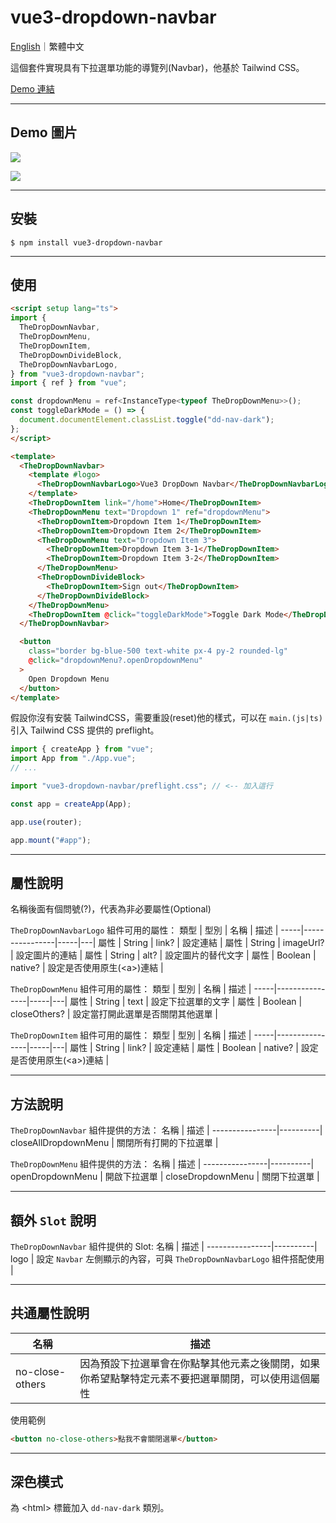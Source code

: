 # vue3-dropdown-navbar

[English](https://github.com/LaiJunBin/vue3-dropdown-navbar#vue3-dropdown-navbar)｜繁體中文


這個套件實現具有下拉選單功能的導覽列(Navbar)，他基於 Tailwind CSS。

[Demo 連結](https://laijunbin.github.io/vue3-dropdown-navbar)

---

## Demo 圖片
![](./src/assets/images/pc.png)

![](./src/assets/images/mobile.png)


---

## 安裝

```
$ npm install vue3-dropdown-navbar
```

---

## 使用

```html
<script setup lang="ts">
import {
  TheDropDownNavbar,
  TheDropDownMenu,
  TheDropDownItem,
  TheDropDownDivideBlock,
  TheDropDownNavbarLogo,
} from "vue3-dropdown-navbar";
import { ref } from "vue";

const dropdownMenu = ref<InstanceType<typeof TheDropDownMenu>>();
const toggleDarkMode = () => {
  document.documentElement.classList.toggle("dd-nav-dark");
};
</script>

<template>
  <TheDropDownNavbar>
    <template #logo>
      <TheDropDownNavbarLogo>Vue3 DropDown Navbar</TheDropDownNavbarLogo>
    </template>
    <TheDropDownItem link="/home">Home</TheDropDownItem>
    <TheDropDownMenu text="Dropdown 1" ref="dropdownMenu">
      <TheDropDownItem>Dropdown Item 1</TheDropDownItem>
      <TheDropDownItem>Dropdown Item 2</TheDropDownItem>
      <TheDropDownMenu text="Dropdown Item 3">
        <TheDropDownItem>Dropdown Item 3-1</TheDropDownItem>
        <TheDropDownItem>Dropdown Item 3-2</TheDropDownItem>
      </TheDropDownMenu>
      <TheDropDownDivideBlock>
        <TheDropDownItem>Sign out</TheDropDownItem>
      </TheDropDownDivideBlock>
    </TheDropDownMenu>
    <TheDropDownItem @click="toggleDarkMode">Toggle Dark Mode</TheDropDownItem>
  </TheDropDownNavbar>

  <button
    class="border bg-blue-500 text-white px-4 py-2 rounded-lg"
    @click="dropdownMenu?.openDropdownMenu"
  >
    Open Dropdown Menu
  </button>
</template>
```

假設你沒有安裝 TailwindCSS，需要重設(reset)他的樣式，可以在 `main.(js|ts)` 引入 Tailwind CSS 提供的 preflight。
```js
import { createApp } from "vue";
import App from "./App.vue";
// ...

import "vue3-dropdown-navbar/preflight.css"; // <-- 加入這行

const app = createApp(App);

app.use(router);

app.mount("#app");
```

---

## 屬性說明

名稱後面有個問號(?)，代表為非必要屬性(Optional)

`TheDropDownNavbarLogo` 組件可用的屬性：
類型  | 型別  | 名稱           | 描述  |
-----|----------------|-----|---|
屬性 | String | link?    | 設定連結 |
屬性 | String | imageUrl?    | 設定圖片的連結 |
屬性 | String | alt?    | 設定圖片的替代文字 |
屬性 | Boolean | native?    | 設定是否使用原生(&lt;a&gt;)連結 |

`TheDropDownMenu` 組件可用的屬性：
類型  | 型別  | 名稱           | 描述  |
-----|----------------|-----|---|
屬性 | String | text    | 設定下拉選單的文字 |
屬性 | Boolean | closeOthers?    | 設定當打開此選單是否關閉其他選單 |

`TheDropDownItem` 組件可用的屬性：
類型  | 型別  | 名稱           | 描述  |
-----|----------------|-----|---|
屬性 | String | link?    | 設定連結 |
屬性 | Boolean | native?    | 設定是否使用原生(&lt;a&gt;)連結 |

---

## 方法說明

`TheDropDownNavbar` 組件提供的方法：
名稱       | 描述   |
----------------|----------|
closeAllDropdownMenu       | 關閉所有打開的下拉選單 |


`TheDropDownMenu` 組件提供的方法：
名稱       | 描述   |
----------------|----------|
openDropdownMenu       | 開啟下拉選單 |
closeDropdownMenu       | 關閉下拉選單 |

---

## 額外 `Slot` 說明
`TheDropDownNavbar` 組件提供的 Slot:
名稱       | 描述   |
----------------|----------|
logo       | 設定 `Navbar` 左側顯示的內容，可與 `TheDropDownNavbarLogo` 組件搭配使用 |

---

## 共通屬性說明
名稱       | 描述   |
----------------|----------|
no-close-others       | 因為預設下拉選單會在你點擊其他元素之後關閉，如果你希望點擊特定元素不要把選單關閉，可以使用這個屬性 |

使用範例

```html
<button no-close-others>點我不會關閉選單</button>
```

---
## 深色模式
為 &lt;html&gt; 標籤加入 `dd-nav-dark` 類別。
